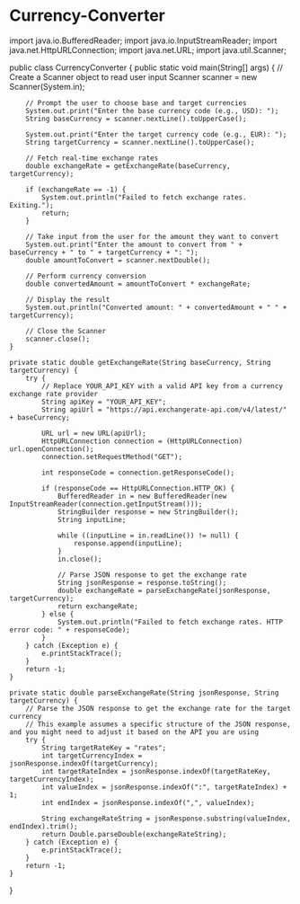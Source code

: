 # Currency-Converter
import java.io.BufferedReader;
import java.io.InputStreamReader;
import java.net.HttpURLConnection;
import java.net.URL;
import java.util.Scanner;

public class CurrencyConverter {
    public static void main(String[] args) {
        // Create a Scanner object to read user input
        Scanner scanner = new Scanner(System.in);

        // Prompt the user to choose base and target currencies
        System.out.print("Enter the base currency code (e.g., USD): ");
        String baseCurrency = scanner.nextLine().toUpperCase();

        System.out.print("Enter the target currency code (e.g., EUR): ");
        String targetCurrency = scanner.nextLine().toUpperCase();

        // Fetch real-time exchange rates
        double exchangeRate = getExchangeRate(baseCurrency, targetCurrency);

        if (exchangeRate == -1) {
            System.out.println("Failed to fetch exchange rates. Exiting.");
            return;
        }

        // Take input from the user for the amount they want to convert
        System.out.print("Enter the amount to convert from " + baseCurrency + " to " + targetCurrency + ": ");
        double amountToConvert = scanner.nextDouble();

        // Perform currency conversion
        double convertedAmount = amountToConvert * exchangeRate;

        // Display the result
        System.out.println("Converted amount: " + convertedAmount + " " + targetCurrency);

        // Close the Scanner
        scanner.close();
    }

    private static double getExchangeRate(String baseCurrency, String targetCurrency) {
        try {
            // Replace YOUR_API_KEY with a valid API key from a currency exchange rate provider
            String apiKey = "YOUR_API_KEY";
            String apiUrl = "https://api.exchangerate-api.com/v4/latest/" + baseCurrency;

            URL url = new URL(apiUrl);
            HttpURLConnection connection = (HttpURLConnection) url.openConnection();
            connection.setRequestMethod("GET");

            int responseCode = connection.getResponseCode();

            if (responseCode == HttpURLConnection.HTTP_OK) {
                BufferedReader in = new BufferedReader(new InputStreamReader(connection.getInputStream()));
                StringBuilder response = new StringBuilder();
                String inputLine;

                while ((inputLine = in.readLine()) != null) {
                    response.append(inputLine);
                }
                in.close();

                // Parse JSON response to get the exchange rate
                String jsonResponse = response.toString();
                double exchangeRate = parseExchangeRate(jsonResponse, targetCurrency);
                return exchangeRate;
            } else {
                System.out.println("Failed to fetch exchange rates. HTTP error code: " + responseCode);
            }
        } catch (Exception e) {
            e.printStackTrace();
        }
        return -1;
    }

    private static double parseExchangeRate(String jsonResponse, String targetCurrency) {
        // Parse the JSON response to get the exchange rate for the target currency
        // This example assumes a specific structure of the JSON response, and you might need to adjust it based on the API you are using
        try {
            String targetRateKey = "rates";
            int targetCurrencyIndex = jsonResponse.indexOf(targetCurrency);
            int targetRateIndex = jsonResponse.indexOf(targetRateKey, targetCurrencyIndex);
            int valueIndex = jsonResponse.indexOf(":", targetRateIndex) + 1;
            int endIndex = jsonResponse.indexOf(",", valueIndex);

            String exchangeRateString = jsonResponse.substring(valueIndex, endIndex).trim();
            return Double.parseDouble(exchangeRateString);
        } catch (Exception e) {
            e.printStackTrace();
        }
        return -1;
    }
}
